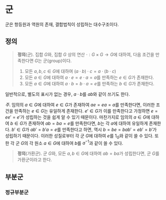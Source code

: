 <!---
title: 군
category: Algebra
language: Korean
--->

# 군

군은 항등원과 역원의 존재, 결합법칙이 성립하는 대수구조이다.

## 정의

> **정의**(군). 집합 $G$와, 집합 $G$ 상의 연산 $\cdot: G\times G\to G$에 대하여,
> 다음 조건을 만족한다면 $G$는 군(group)이다.
>
> 1. 모든 $a, b, c\in G$에 대하여 $(a\cdot b)\cdot c = a\cdot (b\cdot c)$
> 1. 모든 $a\in G$에 대하여 $a\cdot e=e\cdot a=a$를 만족하는 $e\in G$가 존재한다.
> 1. 모든 $a\in G$에 대하여 $a\cdot b=b\cdot a=e$를 만족하는 $b\in G$가 존재한다.

일반적으로, 별도의 표시가 없는 경우, $a\cdot b$를 $ab$와 같이 쓰기도 한다.

*주*. 임의의 $a\in G$에 대하여 $e\in G$가 존재하여 $ae=ea=a$를 만족한다면,
이러한 조건을 만족하는 $e\in G$는 유일하게 존재한다.
$e'\in G$가 이를 만족한다고 가정하면 $e = ee' = e'$가 성립하는 것을 쉽게 알 수 있기
때문이다. 마찬가지로 임의의 $a\in G$에 대하여 $b\in G$가 존재하여 $ab=ba=e$를 만족한다면,
$b$는 각 $a$에 대하여 유일하게 존재한다. $b'\in G$가 $ab'=b'a=e$를 만족한다고 하면,
역시 $b= be = bab' = eb' =b'$가 성립하기 때문이다.
이러한 성질로부터 각 군 $G$에 대하여 $e$를 $1_G$와 같이 쓸 수 있다.
또한 각 군 $G$의 각 원소 $a\in G$에 대하여 $b$를 $a^{-1}$과 같이 쓸 수 있다.

> **정의**(가환군). 군 $G$와, 모든 $a,b\in G$에 대하여 $ab = ba$가 성립한다면,
> 군 $G$를 가환군이라고 한다.

## 부분군

### 정규부분군

